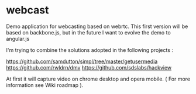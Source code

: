 webcast
=======

Demo application for webcasting based on webrtc. This first version will be based on backbone.js,
but in the future I want to evolve the demo to angular.js

I'm trying to combine the solutions adopted in the following projects : 

https://github.com/samdutton/simpl/tree/master/getusermedia
https://github.com/rwldrn/dmv
https://github.com/sdslabs/hackview


At first it will capture video on chrome desktop and opera mobile. ( For more information see Wiki roadmap ).
